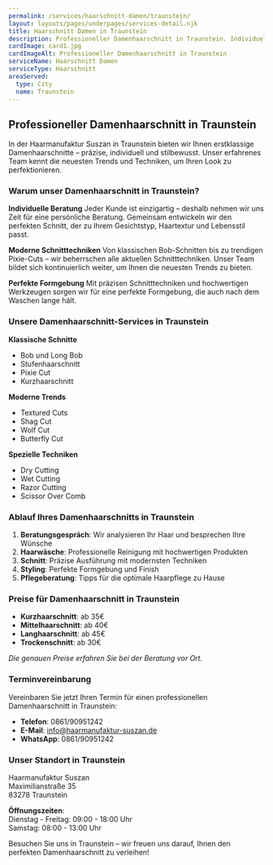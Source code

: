 ```yaml
---
permalink: /services/haarschnitt-damen/traunstein/
layout: layouts/pages/underpages/services-detail.njk
title: Haarschnitt Damen in Traunstein
description: Professioneller Damenhaarschnitt in Traunstein. Individuelle Beratung, moderne Schnitttechniken und perfekte Formgebung für Ihren persönlichen Stil.
cardImage: card1.jpg
cardImageAlt: Professioneller Damenhaarschnitt in Traunstein
serviceName: Haarschnitt Damen
serviceType: Haarschnitt
areaServed:
  type: City
  name: Traunstein
---
```


## Professioneller Damenhaarschnitt in Traunstein

In der Haarmanufaktur Suszan in Traunstein bieten wir Ihnen erstklassige Damenhaarschnitte – präzise, individuell und stilbewusst. Unser erfahrenes Team kennt die neuesten Trends und Techniken, um Ihren Look zu perfektionieren.

### Warum unser Damenhaarschnitt in Traunstein?

**Individuelle Beratung**
Jeder Kunde ist einzigartig – deshalb nehmen wir uns Zeit für eine persönliche Beratung. Gemeinsam entwickeln wir den perfekten Schnitt, der zu Ihrem Gesichtstyp, Haartextur und Lebensstil passt.

**Moderne Schnitttechniken**
Von klassischen Bob-Schnitten bis zu trendigen Pixie-Cuts – wir beherrschen alle aktuellen Schnitttechniken. Unser Team bildet sich kontinuierlich weiter, um Ihnen die neuesten Trends zu bieten.

**Perfekte Formgebung**
Mit präzisen Schnitttechniken und hochwertigen Werkzeugen sorgen wir für eine perfekte Formgebung, die auch nach dem Waschen lange hält.

### Unsere Damenhaarschnitt-Services in Traunstein

**Klassische Schnitte**
- Bob und Long Bob
- Stufenhaarschnitt
- Pixie Cut
- Kurzhaarschnitt

**Moderne Trends**
- Textured Cuts
- Shag Cut
- Wolf Cut
- Butterfly Cut

**Spezielle Techniken**
- Dry Cutting
- Wet Cutting
- Razor Cutting
- Scissor Over Comb

### Ablauf Ihres Damenhaarschnitts in Traunstein

1. **Beratungsgespräch**: Wir analysieren Ihr Haar und besprechen Ihre Wünsche
2. **Haarwäsche**: Professionelle Reinigung mit hochwertigen Produkten
3. **Schnitt**: Präzise Ausführung mit modernsten Techniken
4. **Styling**: Perfekte Formgebung und Finish
5. **Pflegeberatung**: Tipps für die optimale Haarpflege zu Hause

### Preise für Damenhaarschnitt in Traunstein

- **Kurzhaarschnitt**: ab 35€
- **Mittelhaarschnitt**: ab 40€
- **Langhaarschnitt**: ab 45€
- **Trockenschnitt**: ab 30€

*Die genauen Preise erfahren Sie bei der Beratung vor Ort.*

### Terminvereinbarung

Vereinbaren Sie jetzt Ihren Termin für einen professionellen Damenhaarschnitt in Traunstein:

- **Telefon**: 0861/90951242
- **E-Mail**: info@haarmanufaktur-suszan.de
- **WhatsApp**: 0861/90951242

### Unser Standort in Traunstein

Haarmanufaktur Suszan  
Maximilianstraße 35  
83278 Traunstein

**Öffnungszeiten**:  
Dienstag - Freitag: 09:00 - 18:00 Uhr  
Samstag: 08:00 - 13:00 Uhr

Besuchen Sie uns in Traunstein – wir freuen uns darauf, Ihnen den perfekten Damenhaarschnitt zu verleihen!
